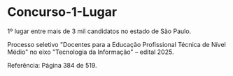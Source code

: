 # Concurso-1-Lugar

1º lugar entre mais de 3 mil candidatos no estado de São Paulo.

Processo seletivo "Docentes para a Educação Profissional Técnica de Nível Médio" no eixo "Tecnologia da Informação" – edital 2025.

Referência: Página 384 de 519.
